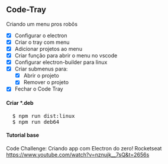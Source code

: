 ## Code-Tray

Criando um menu pros robôs

* [x] Configurar o electron
* [x] Criar o tray com menu
* [x] Adicionar projetos ao menu
* [x] Criar função para abrir o menu no vscode
* [x] Configurar electron-builder para linux
* [x] Criar submenus para:
    * [x] Abrir o projeto
    * [x] Remover o projeto
* [x] Fechar o Code Tray

#### Criar *.deb

<pre>
  $ npm run dist:linux
  $ npm run deb64
</pre>

#### Tutorial base

  Code Challenge: Criando app com Electron do zero!
  Rocketseat
  https://www.youtube.com/watch?v=nznujk__7sQ&t=2656s
